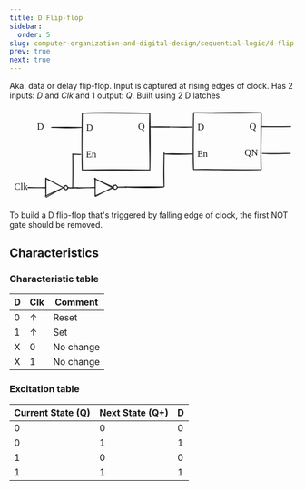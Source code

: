 ```yaml
---
title: D Flip-flop
sidebar:
  order: 5
slug: computer-organization-and-digital-design/sequential-logic/d-flip-flop
prev: true
next: true
---
```


Aka. data or delay flip-flop. Input is captured at rising edges of clock. Has 2
inputs: $D$ and $Clk$ and 1 output: $Q$. Built using 2 D latches.

<svg version="1.1" xmlns="http://www.w3.org/2000/svg" viewBox="0 0 607.9696969696972 199.7157780169655" width="607.9696969696972" height="199.7157780169655" class="mx-auto">
<g stroke-linecap="round"><g stroke-opacity="0.9" fill-opacity="0.9" transform="translate(143.92774441438155 169.2679716673074) rotate(359.165076769583 19.09975060969373 0)"><path d="M0.42 -0.36 C6.72 -0.28, 31.75 0.31, 38.06 0.45 M-0.03 0.64 C6.17 0.58, 31.22 -0.11, 37.55 -0.28" stroke="currentColor" stroke-width="2" fill="none"></path></g></g><mask></mask><g stroke-linecap="round"><g stroke-opacity="0.9" fill-opacity="0.9" transform="translate(181.94272964993138 148.99273319081203) rotate(359.165076769583 0 19.09975060969373)"><path d="M-0.14 0.45 C-0.2 6.96, 0.01 32.37, 0.09 38.67 M0.79 0.21 C0.63 6.6, -0.19 31.51, -0.3 37.95" stroke="currentColor" stroke-width="2" fill="none"></path></g></g><mask></mask><g stroke-linecap="round"><g stroke-opacity="0.9" fill-opacity="0.9" transform="translate(182.17482000249856 149.34990896383943) rotate(359.165076769583 19.09975060969373 9.549875304846864)"><path d="M0.19 1.03 C6.72 4.06, 32.45 16.15, 38.87 19.19 M-1.17 0.52 C5.29 3.68, 31.72 17.41, 38.28 20.77" stroke="currentColor" stroke-width="2" fill="none"></path></g></g><mask></mask><g stroke-linecap="round"><g stroke-opacity="0.9" fill-opacity="0.9" transform="translate(182.61532235666436 187.22258902624003) rotate(359.165076769583 19.09975060969373 -9.549875304846864)"><path d="M0.67 0.09 C7.09 -3.24, 32.6 -15.86, 38.7 -18.93 M-0.43 -0.91 C5.86 -3.5, 31.33 -14.08, 38.01 -17.31" stroke="currentColor" stroke-width="2" fill="none"></path></g></g><mask></mask><g stroke-linecap="round"><g stroke-opacity="0.9" fill-opacity="0.9" transform="translate(229.4171841136183 168.3192294769167) rotate(359.165076769583 9.637571969161968 0)"><path d="M0.23 0.08 C3.32 0.13, 15.7 0.37, 18.84 0.35 M-0.32 -0.36 C2.91 -0.47, 16.7 -0.59, 19.85 -0.44" stroke="currentColor" stroke-width="2" fill="none"></path></g></g><mask></mask><g stroke-opacity="0.9" fill-opacity="0.9" stroke-linecap="round" transform="translate(220.2138747678075 163.94412562652724) rotate(359.165076769583 4.397473377287497 4.397473377287497)"><path d="M4.09 0.04 C4.95 -0.13, 6.02 0.05, 6.8 0.65 C7.58 1.24, 8.46 2.7, 8.75 3.63 C9.05 4.57, 9 5.5, 8.57 6.27 C8.15 7.03, 7.11 7.83, 6.21 8.21 C5.31 8.59, 4.04 8.81, 3.16 8.54 C2.28 8.28, 1.45 7.41, 0.94 6.62 C0.42 5.84, 0.03 4.67, 0.07 3.82 C0.11 2.97, 0.44 2.13, 1.17 1.52 C1.9 0.91, 4.01 0.36, 4.47 0.16 C4.94 -0.04, 4.01 0.31, 3.98 0.33 M5.34 -0.37 C6.26 -0.22, 7.11 0.82, 7.73 1.64 C8.36 2.46, 9.09 3.64, 9.08 4.55 C9.08 5.46, 8.36 6.42, 7.7 7.12 C7.04 7.82, 5.99 8.52, 5.13 8.77 C4.26 9.02, 3.26 9.04, 2.5 8.63 C1.74 8.23, 0.89 7.21, 0.58 6.34 C0.26 5.48, 0.47 4.45, 0.63 3.43 C0.8 2.42, 0.94 0.86, 1.58 0.26 C2.23 -0.34, 3.95 -0.2, 4.49 -0.18 C5.03 -0.16, 4.7 0.28, 4.82 0.37" stroke="currentColor" stroke-width="2" fill="none"></path></g><g stroke-linecap="round"><g stroke-opacity="0.9" fill-opacity="0.9" transform="translate(39.05941930644008 169.3458691457729) rotate(360.0985682893014 19.09975060969373 0)"><path d="M-0.16 -0.04 C6.31 -0.13, 31.89 -0.24, 38.32 -0.27 M0.76 -0.54 C7.21 -0.58, 31.71 0.16, 37.96 0.3" stroke="currentColor" stroke-width="2" fill="none"></path></g></g><mask></mask><g stroke-linecap="round"><g stroke-opacity="0.9" fill-opacity="0.9" transform="translate(77.3108064804876 149.0481266884201) rotate(360.0985682893014 0 19.09975060969373)"><path d="M0.12 -0.27 C0.2 6.07, 0.36 31.61, 0.27 37.99 M-0.48 0.79 C-0.44 7.2, -0.22 32.3, -0.02 38.57" stroke="currentColor" stroke-width="2" fill="none"></path></g></g><mask></mask><g stroke-linecap="round"><g stroke-opacity="0.9" fill-opacity="0.9" transform="translate(78.30599019226906 151.26298730491658) rotate(360.0985682893014 19.09975060969373 9.549875304846864)"><path d="M0.6 -0.47 C6.78 2.73, 31.21 15.19, 37.37 18.58 M-0.55 -1.76 C5.99 1.64, 33.48 16.56, 39.64 19.84" stroke="currentColor" stroke-width="2" fill="none"></path></g></g><mask></mask><g stroke-linecap="round"><g stroke-opacity="0.9" fill-opacity="0.9" transform="translate(76.94783724114473 187.92827837337813) rotate(360.0985682893014 19.09975060969373 -9.549875304846864)"><path d="M-0.83 -0.52 C5.32 -3.5, 30.85 -15.41, 37.53 -18.33 M0.93 1.82 C7.43 -1.45, 33.55 -16.44, 39.89 -20.04" stroke="currentColor" stroke-width="2" fill="none"></path></g></g><mask></mask><g stroke-linecap="round"><g stroke-opacity="0.9" fill-opacity="0.9" transform="translate(124.19887946070776 169.30220857482004) rotate(360.0985682893014 9.637571969161968 0)"><path d="M-0.31 0.35 C3.05 0.48, 16.51 0.55, 19.75 0.49 M0.54 0.06 C3.9 0.06, 16.53 -0.31, 19.57 -0.22" stroke="currentColor" stroke-width="2" fill="none"></path></g></g><mask></mask><g stroke-opacity="0.9" fill-opacity="0.9" stroke-linecap="round" transform="translate(115.16464813131711 164.83418327254094) rotate(360.0985682893014 4.397473377287497 4.397473377287497)"><path d="M4.35 -0.24 C5.21 -0.33, 6.22 0.25, 6.9 0.87 C7.57 1.49, 8.14 2.54, 8.41 3.5 C8.68 4.45, 8.95 5.75, 8.51 6.61 C8.08 7.47, 6.66 8.33, 5.79 8.66 C4.92 8.99, 4.2 8.93, 3.31 8.6 C2.41 8.27, 0.9 7.53, 0.41 6.69 C-0.08 5.86, 0.19 4.55, 0.37 3.59 C0.55 2.64, 0.76 1.59, 1.48 0.98 C2.21 0.36, 4.25 0.1, 4.72 -0.08 C5.2 -0.26, 4.44 -0.24, 4.34 -0.12 M3.78 0.24 C4.62 0.06, 5.49 0.38, 6.32 0.87 C7.15 1.36, 8.48 2.38, 8.76 3.16 C9.05 3.95, 8.36 4.71, 8.03 5.61 C7.7 6.51, 7.63 8.11, 6.8 8.55 C5.97 9, 3.99 8.55, 3.04 8.28 C2.09 8.02, 1.66 7.65, 1.1 6.96 C0.54 6.26, -0.28 4.98, -0.35 4.13 C-0.41 3.28, -0.01 2.46, 0.69 1.84 C1.39 1.22, 3.41 0.76, 3.86 0.41 C4.31 0.06, 3.34 -0.29, 3.39 -0.25" stroke="currentColor" stroke-width="2" fill="none"></path></g><g stroke-linecap="round" transform="translate(154.69696969696952 10.909090909090764) rotate(0 71.81818181818176 60.454545454545496)"><path d="M0 0 C40.62 -1.35, 84.51 0.66, 143.64 0 M0 0 C35.66 -2.02, 71.14 -1.72, 143.64 0 M143.64 0 C141.51 47.19, 144.52 90.3, 143.64 120.91 M143.64 0 C144.37 39.62, 144.85 78.05, 143.64 120.91 M143.64 120.91 C110.49 120.56, 74.54 120.7, 0 120.91 M143.64 120.91 C88.88 119.94, 35.98 119.91, 0 120.91 M0 120.91 C-0.72 95.59, -1.44 66.01, 0 0 M0 120.91 C-1.4 88.88, -0.55 56.85, 0 0" stroke="currentColor" stroke-width="2" fill="none"></path></g><g stroke-linecap="round" transform="translate(391.4242424242425 10) rotate(0 71.81818181818176 60.454545454545496)"><path d="M0 0 C42.71 0.57, 82.41 -2.24, 143.64 0 M0 0 C52.9 1.68, 105.96 0.66, 143.64 0 M143.64 0 C144.33 49.76, 141.75 97, 143.64 120.91 M143.64 0 C143.07 42.38, 143.01 84.63, 143.64 120.91 M143.64 120.91 C86.16 122.59, 31.73 119.73, 0 120.91 M143.64 120.91 C105.47 121.96, 64.82 120.22, 0 120.91 M0 120.91 C-1.74 85.6, -0.79 52.93, 0 0 M0 120.91 C-2.06 92.38, -0.97 62.63, 0 0" stroke="currentColor" stroke-width="2" fill="none"></path></g><g stroke-linecap="round"><g transform="translate(89.24242424242402 41.36363636363649) rotate(0 31.454545454545496 0)"><path d="M0 0 C17.72 -0.36, 36.4 2.19, 62.91 0 M0 0 C16.29 -0.51, 33.68 -1.22, 62.91 0" stroke="currentColor" stroke-width="2" fill="none"></path></g></g><mask></mask><g stroke-linecap="round"><g transform="translate(337.969696969697 40.45454545454572) rotate(0 25.121212121212125 0)"><path d="M0 0 C20.38 -0.2, 36.14 0.41, 50.24 0 M0 0 C17.61 -0.43, 33.64 1.18, 50.24 0" stroke="currentColor" stroke-width="2" fill="none"></path></g></g><mask></mask><g stroke-linecap="round"><g transform="translate(298.33333333333326 40.18181818181847) rotate(0 20.72727272727252 0)"><path d="M0 0 C16.74 0.43, 31.75 0.91, 41.45 0 M0 0 C10.8 -0.33, 20.25 -0.56, 41.45 0" stroke="currentColor" stroke-width="2" fill="none"></path></g></g><mask></mask><g stroke-linecap="round"><g transform="translate(246 167.8484848484852) rotate(0 40.56060606060578 0)"><path d="M0 0 C31.21 1.4, 64.88 1.16, 81.12 0 M0 0 C17.61 0.24, 36.32 -0.8, 81.12 0" stroke="currentColor" stroke-width="2" fill="none"></path></g></g><mask></mask><g stroke-linecap="round"><g transform="translate(535.0606060606062 39.27272727272771) rotate(0 31.454545454545496 0)"><path d="M0 0 C13.08 0.26, 30.59 0.66, 62.91 0 M0 0 C14.76 1.32, 29.78 0.03, 62.91 0" stroke="currentColor" stroke-width="2" fill="none"></path></g></g><mask></mask><g stroke-linecap="round"><g transform="translate(135.12121212121178 98.63636363636374) rotate(0 8.060606060606233 0)"><path d="M0 0 C5.53 -0.51, 9.88 0.58, 16.12 0 M0 0 C4.72 -0.22, 10.6 -0.11, 16.12 0" stroke="currentColor" stroke-width="2" fill="none"></path></g></g><mask></mask><g stroke-linecap="round"><g transform="translate(329.6969696969695 97.72727272727298) rotate(0 29.636363636363853 0)"><path d="M0 0 C16.9 0.47, 31.14 1.89, 59.27 0 M0 0 C14.04 -0.95, 26.82 0.04, 59.27 0" stroke="currentColor" stroke-width="2" fill="none"></path></g></g><mask></mask><g stroke-linecap="round"><g transform="translate(537.7878787878788 96.54545454545496) rotate(0 29.636363636363853 0)"><path d="M0 0 C16.66 1.77, 34.58 0.52, 59.27 0 M0 0 C23.27 0.8, 44.68 0.16, 59.27 0" stroke="currentColor" stroke-width="2" fill="none"></path></g></g><mask></mask><g transform="translate(162.87878787878776 30.90909090909099) rotate(0 7.799995422363281 12.5)"><text x="0" y="17.619999999999997" font-family="Excalifont, Xiaolai, Segoe UI Emoji" font-size="20px" fill="currentColor" text-anchor="start" style="white-space: pre;" direction="ltr" dominant-baseline="alphabetic">D</text></g><g transform="translate(399.60606060606074 30.000000000000227) rotate(0 7.799995422363281 12.5)"><text x="0" y="17.619999999999997" font-family="Excalifont, Xiaolai, Segoe UI Emoji" font-size="20px" fill="currentColor" text-anchor="start" style="white-space: pre;" direction="ltr" dominant-baseline="alphabetic">D</text></g><g transform="translate(162.42424242424204 87.18181818181824) rotate(0 12.329986572265625 12.5)"><text x="0" y="17.619999999999997" font-family="Excalifont, Xiaolai, Segoe UI Emoji" font-size="20px" fill="currentColor" text-anchor="start" style="white-space: pre;" direction="ltr" dominant-baseline="alphabetic">En</text></g><g transform="translate(399.151515151515 86.27272727272748) rotate(0 12.329986572265625 12.5)"><text x="0" y="17.619999999999997" font-family="Excalifont, Xiaolai, Segoe UI Emoji" font-size="20px" fill="currentColor" text-anchor="start" style="white-space: pre;" direction="ltr" dominant-baseline="alphabetic">En</text></g><g transform="translate(499.6060606060605 83.63636363636374) rotate(0 13.999984741210938 12.5)"><text x="0" y="17.619999999999997" font-family="Excalifont, Xiaolai, Segoe UI Emoji" font-size="20px" fill="currentColor" text-anchor="start" style="white-space: pre;" direction="ltr" dominant-baseline="alphabetic">QN</text></g><g transform="translate(273.2424242424238 28.818181818181756) rotate(0 7.67999267578125 12.5)"><text x="0" y="17.619999999999997" font-family="Excalifont, Xiaolai, Segoe UI Emoji" font-size="20px" fill="currentColor" text-anchor="start" style="white-space: pre;" direction="ltr" dominant-baseline="alphabetic">Q</text></g><g transform="translate(509.96969696969677 27.90909090909099) rotate(0 7.67999267578125 12.5)"><text x="0" y="17.619999999999997" font-family="Excalifont, Xiaolai, Segoe UI Emoji" font-size="20px" fill="currentColor" text-anchor="start" style="white-space: pre;" direction="ltr" dominant-baseline="alphabetic">Q</text></g><g transform="translate(58.33333333333326 28.18181818181847) rotate(0 7.799995422363281 12.5)"><text x="0" y="17.619999999999997" font-family="Excalifont, Xiaolai, Segoe UI Emoji" font-size="20px" fill="currentColor" text-anchor="start" style="white-space: pre;" direction="ltr" dominant-baseline="alphabetic">D</text></g><g transform="translate(10 156.51515151515196) rotate(0 13.869987487792969 12.5)"><text x="0" y="17.619999999999997" font-family="Excalifont, Xiaolai, Segoe UI Emoji" font-size="20px" fill="currentColor" text-anchor="start" style="white-space: pre;" direction="ltr" dominant-baseline="alphabetic">Clk</text></g><g stroke-linecap="round"><g transform="translate(134.33333333333303 97.4545454545455) rotate(0 0 36.15151515151524)"><path d="M0 0 C0.33 16.31, 0.36 32.9, 0 72.3 M0 0 C0.74 21.79, 0.54 44.14, 0 72.3" stroke="currentColor" stroke-width="2" fill="none"></path></g></g><mask></mask><g stroke-linecap="round"><g transform="translate(328.6666666666663 94.78787878787875) rotate(0 0 36.15151515151524)"><path d="M0 0 C-0.51 24.53, -0.4 50.95, 0 72.3 M0 0 C-0.17 21.46, -1.3 41.94, 0 72.3" stroke="currentColor" stroke-width="2" fill="none"></path></g></g><mask></mask></svg>

To build a D flip-flop that's triggered by falling edge of clock, the first NOT
gate should be removed.

## Characteristics

### Characteristic table

| D   | Clk | Comment   |
| --- | --- | --------- |
| 0   | ↑   | Reset     |
| 1   | ↑   | Set       |
| X   | 0   | No change |
| X   | 1   | No change |

### Excitation table

| Current State (Q) | Next State (Q+) | D   |
| ----------------- | --------------- | --- |
| 0                 | 0               | 0   |
| 0                 | 1               | 1   |
| 1                 | 0               | 0   |
| 1                 | 1               | 1   |
